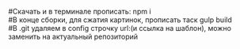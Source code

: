 #Скачать и в терминале прописать: npm i </br>
#В конце сборки, для сжатия картинок, прописать таск gulp build </br>
#В .git удаляем в config строчку url:(и ссылка на шаблон), можно заменить на актуальный репозиторий
